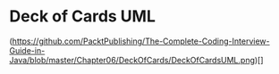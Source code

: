 # Deck of Cards UML
(https://github.com/PacktPublishing/The-Complete-Coding-Interview-Guide-in-Java/blob/master/Chapter06/DeckOfCards/DeckOfCardsUML.png)[]
